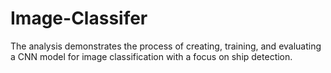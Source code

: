 # Image-Classifer
The analysis demonstrates the process of creating, training, and evaluating a CNN model for image classification with a focus on ship detection.
